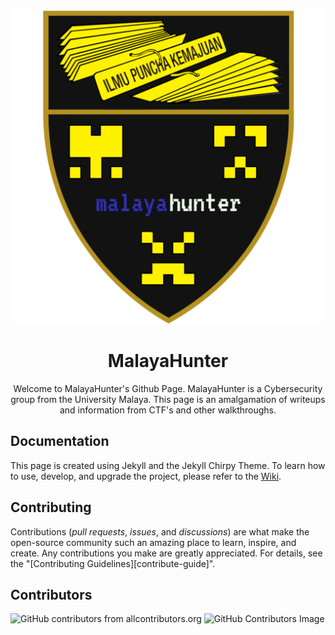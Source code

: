 <div align="center">

  ![MalayaHunter Logo](/assets/img/favicons/android-chrome-512x512.png)
  
  # MalayaHunter

Welcome to MalayaHunter's Github Page. MalayaHunter is a Cybersecurity group from the University Malaya. This page is an amalgamation of writeups and information from CTF's and other walkthroughs. 
</div>

## Documentation

This page is created using Jekyll and the Jekyll Chirpy Theme. To learn how to use, develop, and upgrade the project, please refer to the [Wiki][wiki].

## Contributing

Contributions (_pull requests_, _issues_, and _discussions_) are what make the open-source community such an amazing place
to learn, inspire, and create. Any contributions you make are greatly appreciated.
For details, see the "[Contributing Guidelines][contribute-guide]".

## Contributors

![GitHub contributors from allcontributors.org](https://img.shields.io/github/contributors/um-csnet/malayahunter)
![GitHub Contributors Image](https://contrib.rocks/image?repo=um-csnet/malayahunter)

[wiki]: https://github.com/cotes2020/jekyll-theme-chirpy/wiki
